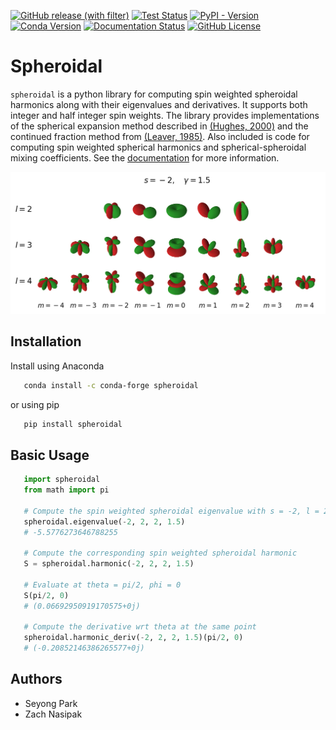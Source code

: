 [![GitHub release (with filter)](https://img.shields.io/github/v/release/syp2001/spheroidal)](https://github.com/syp2001/spheroidal/releases)
[![Test Status](https://github.com/syp2001/spheroidal/actions/workflows/python-package.yml/badge.svg)](https://github.com/syp2001/spheroidal/actions)
[![PyPI - Version](https://img.shields.io/pypi/v/spheroidal)](https://pypi.org/project/spheroidal/)
[![Conda Version](https://img.shields.io/conda/vn/conda-forge/spheroidal.svg)](https://anaconda.org/conda-forge/spheroidal)
[![Documentation Status](https://readthedocs.org/projects/spheroidal/badge/?version=latest)](https://spheroidal.readthedocs.io/en/latest/?badge=latest)
[![GitHub License](https://img.shields.io/github/license/syp2001/spheroidal)](https://github.com/syp2001/spheroidal/blob/main/LICENSE)

# Spheroidal

`spheroidal` is a python library for computing spin weighted spheroidal
harmonics along with their eigenvalues and derivatives. It supports both integer
and half integer spin weights. The library provides implementations of the 
spherical expansion method described in [(Hughes, 2000)](https://journals.aps.org/prd/abstract/10.1103/PhysRevD.61.084004)
and the continued fraction method from [(Leaver, 1985)](https://www.edleaver.com/Misc/EdLeaver/Publications/AnalyticRepresentationForQuasinormalModesOfKerrBlackHoles.pdf).
Also included is code for computing spin weighted spherical harmonics and 
spherical-spheroidal mixing coefficients. See the [documentation](https://spheroidal.readthedocs.io)
for more information.

![](https://raw.githubusercontent.com/syp2001/spheroidal/main/docs/source/images/s-2g1.5.png)

## Installation

Install using Anaconda

```bash
   conda install -c conda-forge spheroidal
```

or using pip

```bash
   pip install spheroidal
```

## Basic Usage

```python
   import spheroidal
   from math import pi

   # Compute the spin weighted spheroidal eigenvalue with s = -2, l = 2, m = 2, gamma = 1.5
   spheroidal.eigenvalue(-2, 2, 2, 1.5)
   # -5.5776273646788255

   # Compute the corresponding spin weighted spheroidal harmonic
   S = spheroidal.harmonic(-2, 2, 2, 1.5)

   # Evaluate at theta = pi/2, phi = 0
   S(pi/2, 0)
   # (0.06692950919170575+0j)

   # Compute the derivative wrt theta at the same point
   spheroidal.harmonic_deriv(-2, 2, 2, 1.5)(pi/2, 0)
   # (-0.20852146386265577+0j)
```

## Authors

* Seyong Park
* Zach Nasipak